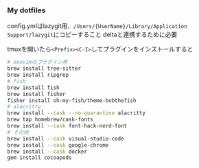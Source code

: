 ### My dotfiles

config.ymlはlazygit用、`/Users/{UserName}/Library/Application Support/lazygit`にコピーすること
deltaと連携するために必要

tmuxを開いたら`<Prefix><C-I>`してプラグインをインストールすると

```bash
# neovimのプラグイン用
brew install tree-sitter
brew install ripgrep
# fish
brew install fish
brew install fisher
fisher install oh-my-fish/theme-bobthefish
# alacritty
brew install --cask --no-quarantine alacritty
brew tap homebrew/cask-fonts
brew install --cask font-hack-nerd-font
# その他
brew install --cask visual-studio-code
brew install --cask google-chrome
brew install --cask docker
gem install cocoapods
```
